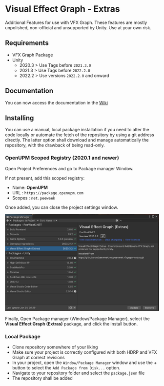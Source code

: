 # Visual Effect Graph - Extras

Additional Features for use with VFX Graph. These features are mostly unpolished, non-official and unsupported by Unity. Use at your own risk.

## Requirements

* VFX Graph Package
* Unity
  * 2020.3 > Use Tags before `2021.3.0`
  * 2021.3 > Use Tags before `2022.2.0`
  * 2022.2 > Use versions `2022.2.0` and onward

## Documentation

You can now access the documentation in the [Wiki](https://github.com/peeweek/net.peeweek.vfxgraph-extras/wiki)

## Installing

You can use a manual, local package installation if you need to alter the code locally or automate the fetch of the repository by using a git address directly. The latter option shall download and manage automatically the repository, with the drawback of being read-only.

### OpenUPM Scoped Registry (2020.1 and newer)

Open Project Preferences and go to Package manager Window.

If not present, add this scoped registry:

* Name: **OpenUPM**
* URL : `https://package.openupm.com`
* Scopes : `net.peeweek`

Once added, you can close the project settings window.

![](https://raw.githubusercontent.com/peeweek/net.peeweek.vfxgraph-extras/master/Documentation%7E/PackageManager.png)

Finally, Open Package manager (Window/Package Manager), select the **Visual Effect Graph (Extras)** package, and click the install button.

### Local Package

* Clone repository somewhere of your liking
* Make sure your project is correctly configured with both HDRP and VFX Graph at correct revisions 
* In your project, open the `Window/Package Manager` window and use the + button to select the `Add Package from Disk...` option.
* Navigate to your repository folder and select the `package.json` file
* The repository shall be added
